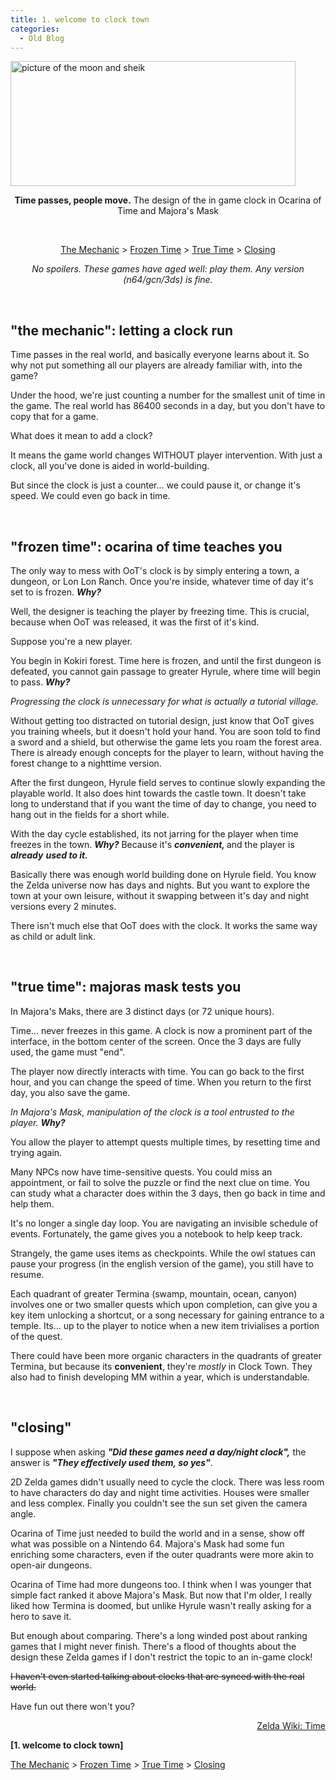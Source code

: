 ```yaml
---
title: 1. welcome to clock town
categories:
  - Old Blog
---
```

<img class="alignnone  wp-image-94 aligncenter" src="https://iuondesign.files.wordpress.com/2017/12/zeldan64.png" alt="picture of the moon and sheik" width="456" height="200" />
<p style="text-align:center;"><b>Time passes, people move.</b>
The design of the in game clock in Ocarina of Time and Majora's Mask</p>
<!--more-->

&nbsp;
<p style="text-align:center;"><a href="#themechanic">The Mechanic</a> &gt; <a href="#frozentime">Frozen Time</a> &gt; <a href="#truetime">True Time</a> &gt; <a href="#closing">Closing</a></p>
<p style="text-align:center;"><em>No spoilers. </em>
<em>These games have aged well: play them. </em>
<em>Any version (n64/gcn/3ds) is fine.</em></p>
<a name="themechanic"></a>

&nbsp;
<h2><strong>"the mechanic": letting a clock run</strong></h2>
Time passes in the real world, and basically everyone learns about it. So why not put something all our players are already familiar with, into the game?

Under the hood, we're just counting a number for the smallest unit of time in the game. The real world has 86400 seconds in a day, but you don't have to copy that for a game.

What does it mean to add a clock?

It means the game world changes WITHOUT player intervention. With just a clock, all you've done is aided in world-building.

But since the clock is just a counter... we could pause it, or change it's speed. We could even go back in time.

<a name="frozentime"></a>

&nbsp;
<h2><strong>"frozen time": ocarina of time teaches you</strong></h2>
The only way to mess with OoT's clock is by simply entering a town, a dungeon, or Lon Lon Ranch. Once you're inside, whatever time of day it's set to is frozen. <em><strong>Why?</strong></em>

Well, the designer is teaching the player by freezing time. This is crucial, because when OoT was released, it was the first of it's kind.

Suppose you're a new player.

You begin in Kokiri forest. Time here is frozen, and until the first dungeon is defeated, you cannot gain passage to greater Hyrule, where time will begin to pass. <em><strong>Why?</strong></em>

<em>Progressing the clock is unnecessary for what is actually a tutorial village. </em>

Without getting too distracted on tutorial design, just know that OoT gives you training wheels, but it doesn't hold your hand. You are soon told to find a sword and a shield, but otherwise the game lets you roam the forest area. There is already enough concepts for the player to learn, without having the forest change to a nighttime version.

After the first dungeon, Hyrule field serves to continue slowly expanding the playable world. It also does hint towards the castle town. It doesn't take long to understand that if you want the time of day to change, you need to hang out in the fields for a short while.

With the day cycle established, its not jarring for the player when time freezes in the town. <em><strong>Why?</strong></em> Because it's <em><b>convenient, </b></em>and the player is <em><strong>already</strong></em> <strong><em>used to it.</em></strong>

Basically there was enough world building done on Hyrule field. You know the Zelda universe now has days and nights. But you want to explore the town at your own leisure, without it swapping between it's day and night versions every 2 minutes.

There isn't much else that OoT does with the clock. It works the same way as child or adult link.

<a name="truetime"></a>

&nbsp;
<h2><strong>"true time": majoras mask tests you</strong></h2>
In Majora's Maks, there are 3 distinct days (or 72 unique hours).

Time... never freezes in this game. A clock is now a prominent part of the interface, in the bottom center of the screen. Once the 3 days are fully used, the game must "end".

The player now directly interacts with time. You can go back to the first hour, and you can change the speed of time. When you return to the first day, you also save the game.

<em>In Majora's Mask, manipulation of the clock is a tool entrusted to the player. <strong>Why?</strong></em>

You allow the player to attempt quests multiple times, by resetting time and trying again.

Many NPCs now have time-sensitive quests. You could miss an appointment, or fail to solve the puzzle or find the next clue on time. You can study what a character does within the 3 days, then go back in time and help them.

It's no longer a single day loop. You are navigating an invisible schedule of events. Fortunately, the game gives you a notebook to help keep track.

Strangely, the game uses items as checkpoints. While the owl statues can pause your progress (in the english version of the game), you still have to resume.

Each quadrant of greater Termina (swamp, mountain, ocean, canyon) involves one or two smaller quests which upon completion, can give you a key item unlocking a shortcut, or a song necessary for gaining entrance to a temple. Its... up to the player to notice when a new item trivialises a portion of the quest.

There could have been more organic characters in the quadrants of greater Termina, but because its <strong>convenient</strong>, they're <em>mostly</em> in Clock Town. They also had to finish developing MM within a year, which is understandable.

<a name="closing"></a>

&nbsp;
<h2><strong>"closing"</strong></h2>
I suppose when asking <em><strong>"Did these games need a day/night clock",</strong></em> the answer is <em><strong>"They effectively used them, so yes"</strong></em>.

2D Zelda games didn't usually need to cycle the clock. There was less room to have characters do day and night time activities. Houses were smaller and less complex. Finally you couldn't see the sun set given the camera angle.

Ocarina of Time just needed to build the world and in a sense, show off what was possible on a Nintendo 64. Majora's Mask had some fun enriching some characters, even if the outer quadrants were more akin to open-air dungeons.

Ocarina of Time had more dungeons too. I think when I was younger that simple fact ranked it above Majora's Mask. But now that I'm older, I really liked how Termina is doomed, but unlike Hyrule wasn't really asking for a hero to save it.

But enough about comparing. There's a long winded post about ranking games that I might never finish. There's a flood of thoughts about the design these Zelda games if I don't restrict the topic to an in-game clock!

<del>I haven't even started talking about clocks that are synced with the real world.</del>

Have fun out there won't you?
<p style="text-align:right;"><a href="https://zelda.gamepedia.com/Time" target="_blank" rel="noopener">Zelda Wiki: Time</a></p>
<strong>[1. welcome to clock town]</strong>

<a href="#themechanic">The Mechanic</a> &gt; <a href="#frozentime">Frozen Time</a> &gt; <a href="#truetime">True Time</a> &gt; <a href="#closing">Closing</a>
